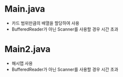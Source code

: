 # Main.java
* 카드 범위만큼의 배열을 할당하여 사용
* BufferedReader가 아닌 Scanner를 사용할 경우 시간 초과
# Main2.java
* 해시맵 사용
* BufferedReader가 아닌 Scanner를 사용할 경우 시간 초과


